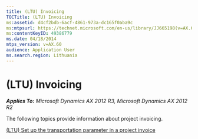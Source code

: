 ```yaml
---
title: (LTU) Invoicing
TOCTitle: (LTU) Invoicing
ms:assetid: d4cf2bdb-6acf-4861-973a-dc165f0aba9c
ms:mtpsurl: https://technet.microsoft.com/en-us/library/JJ665198(v=AX.60)
ms:contentKeyID: 49386779
ms.date: 04/18/2014
mtps_version: v=AX.60
audience: Application User
ms.search.region: Lithuania
---
```


# (LTU) Invoicing 


_**Applies To:** Microsoft Dynamics AX 2012 R3, Microsoft Dynamics AX 2012 R2_

The following topics provide information about project invoicing.

[(LTU) Set up the transportation parameter in a project invoice](ltu-set-up-the-transportation-parameter-in-a-project-invoice.md)

  


